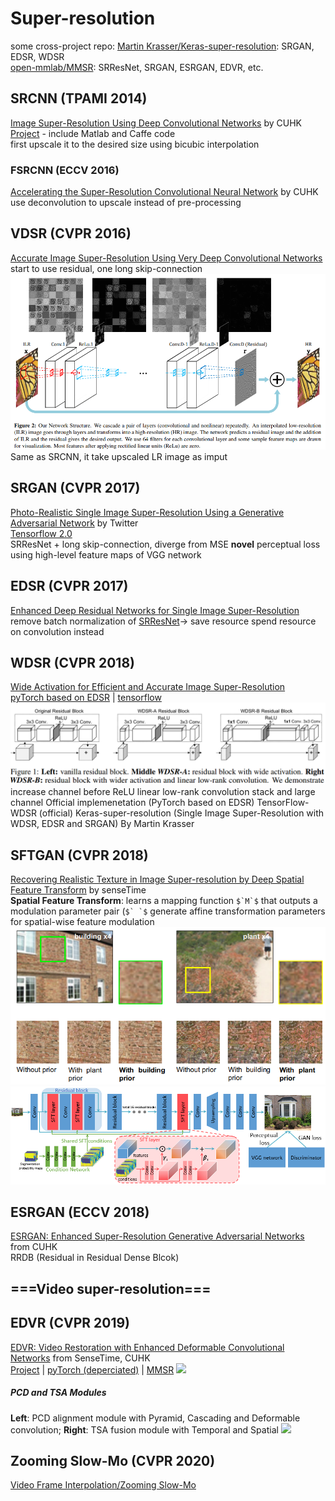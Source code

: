 # Super-resolution


some cross-project repo:
[Martin Krasser/Keras-super-resolution](https://github.com/krasserm/super-resolution): SRGAN, EDSR, WDSR  
[open-mmlab/MMSR](https://github.com/open-mmlab/mmsr): SRResNet, SRGAN, ESRGAN, EDVR, etc.
## SRCNN (TPAMI 2014)
[Image Super-Resolution Using Deep Convolutional Networks](https://arxiv.org/abs/1501.00092) by CUHK  
[Project](http://mmlab.ie.cuhk.edu.hk/projects/SRCNN.html) - include Matlab and Caffe code  
first upscale it to the desired size using bicubic interpolation
### FSRCNN (ECCV 2016)
[Accelerating the Super-Resolution Convolutional Neural Network](https://arxiv.org/abs/1608.00367) by CUHK  
use deconvolution to upscale instead of pre-processing  
## VDSR (CVPR 2016)
[Accurate Image Super-Resolution Using Very Deep Convolutional Networks](https://arxiv.org/abs/1511.04587)  
start to use residual, one long skip-connection  
![](img/VDSR.png)  
Same as SRCNN, it take upscaled LR image as imput  

## SRGAN (CVPR 2017)
[Photo-Realistic Single Image Super-Resolution Using a Generative Adversarial Network](https://arxiv.org/abs/1609.04802) by Twitter  
[Tensorflow 2.0](https://github.com/tensorlayer/srgan)  
SRResNet + long skip-connection, diverge from MSE
**novel** perceptual loss using high-level feature maps of VGG network  

## EDSR (CVPR 2017)
[Enhanced Deep Residual Networks for Single Image Super-Resolution](https://arxiv.org/abs/1707.02921)
remove batch normalization of [SRResNet](#srgan-cvpr-2017)→ save resource 
spend resource on convolution instead

## WDSR (CVPR 2018) 
[Wide Activation for Efficient and Accurate Image Super-Resolution](https://arxiv.org/abs/1808.08718)  
[pyTorch based on EDSR](https://github.com/JiahuiYu/wdsr_ntire2018) | [tensorflow](https://github.com/ychfan/tf_estimator_barebone/blob/master/docs/super_resolution.md) 
![](img/WDSR_block.png)  
increase channel before ReLU 
linear low-rank convolution stack and large channel
Official implemenetation (PyTorch based on EDSR)
TensorFlow-WDSR (official)
Keras-super-resolution (Single Image Super-Resolution with WDSR, EDSR and SRGAN) By Martin Krasser

## SFTGAN (CVPR 2018)
[Recovering Realistic Texture in Image Super-resolution by Deep Spatial Feature Transform](https://arxiv.org/abs/1804.02815) by senseTime  
**Spatial Feature Transform**: learns a mapping function ``$`M`$`` that outputs a modulation parameter pair (``$` `$``
generate affine transformation parameters for spatial-wise feature modulation  
![](img/SFTGAN.png)
![](img/SFTGAN_architecture.png)

## ESRGAN (ECCV 2018)
[ESRGAN: Enhanced Super-Resolution Generative Adversarial Networks](https://arxiv.org/abs/1809.00219) from CUHK  
RRDB (Residual in Residual Dense Blcok)

## ===Video super-resolution===

## EDVR (CVPR 2019)
[EDVR: Video Restoration with Enhanced Deformable Convolutional Networks](https://arxiv.org/abs/1905.02716) from SenseTime, CUHK  
[Project](https://xinntao.github.io/projects/EDVR) | [pyTorch (deperciated)](https://github.com/xinntao/EDVR) | [MMSR](https://github.com/open-mmlab/mmsr)
![](https://xinntao.github.io/projects/EDVR_src/arch.png)
##### PCD and TSA Modules
**Left**: PCD alignment module with Pyramid, Cascading and Deformable convolution; **Right**: TSA fusion module with Temporal and Spatial
![](https://xinntao.github.io/projects/EDVR_src/pcd_tsa.jpg)

## Zooming Slow-Mo (CVPR 2020)
[Video Frame Interpolation/Zooming Slow-Mo](video_frame_interpolation.html#zooming-slow-mo-cvpr-2020)
